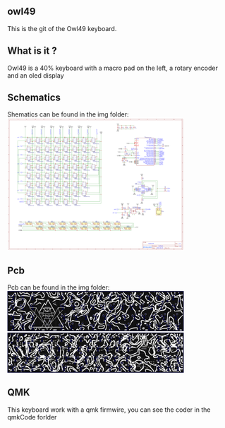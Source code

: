 ## owl49
This is the git of the Owl49 keyboard.

## What is it ?
Owl49 is a 40% keyboard with a macro pad on the left, a rotary encoder and an oled display

## Schematics
Shematics can be found in the img folder:
<img src="https://github.com/BaptisteBergmann/owl49/blob/main/img/Schematic_owl49.png?raw=true" alt="Bash" width=400 /> 

## Pcb
Pcb can be found in the img folder:
<img src="https://github.com/BaptisteBergmann/owl49/blob/main/img/PcbRenderTop.png?raw=true" alt="Bash" width=400 /> 
<img src="https://github.com/BaptisteBergmann/owl49/blob/main/img/PcbRenderBottom.png?raw=true" alt="Bash" width=400 /> 

## QMK
This keyboard work with a qmk firmwire, you can see the coder in the qmkCode forlder